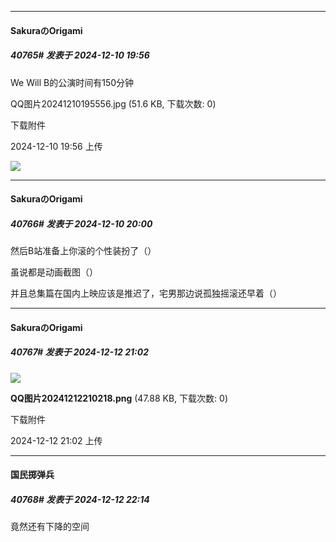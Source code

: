 ﻿
*****

####  SakuraのOrigami  
##### 40765#       发表于 2024-12-10 19:56

We Will B的公演时间有150分钟

QQ图片20241210195556.jpg
(51.6 KB, 下载次数: 0)

下载附件

2024-12-10 19:56 上传

<img src="https://img.saraba1st.com/forum/202412/10/195634riey0e2g4i04bt92.jpg" referrerpolicy="no-referrer">


*****

####  SakuraのOrigami  
##### 40766#       发表于 2024-12-10 20:00

然后B站准备上你滚的个性装扮了（）

虽说都是动画截图（）

并且总集篇在国内上映应该是推迟了，宅男那边说孤独摇滚还早着（）


*****

####  SakuraのOrigami  
##### 40767#       发表于 2024-12-12 21:02

<img src="https://img.saraba1st.com/forum/202412/12/210255kr5kb2ltq1qrtt27.png" referrerpolicy="no-referrer">

<strong>QQ图片20241212210218.png</strong> (47.88 KB, 下载次数: 0)

下载附件

2024-12-12 21:02 上传


*****

####  国民掷弹兵  
##### 40768#       发表于 2024-12-12 22:14

竟然还有下降的空间

